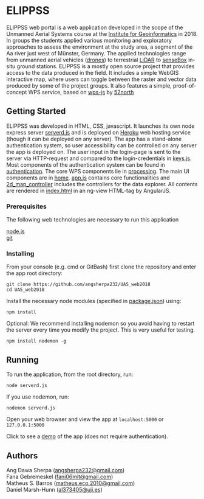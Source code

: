 # ELIPPSS

ELIPPSS web portal is a web application developed in the scope of the Unmanned Aerial Systems course at the [Institute for Geoinformatics](https://www.uni-muenster.de/Geoinformatics/en/) in 2018. In groups the students applied various monitoring and exploratory approaches to assess the environment at the study area, a segment of the Aa river just west of Münster, Germany. The applied technologies range from unmanned aerial vehicles ([drones](https://www.microdrones.com/en/)) to terrestrial [LiDAR](https://www.kickstarter.com/projects/scanse/sweep-scanning-lidar) to [senseBox](https://www.sensebox.de/) in-situ ground stations.
ELIPPSS is a mostly open source project that provides access to the data produced in the field. It includes a simple WebGIS interactive map, where users can toggle between the raster and vector data produced by some of the project groups. It also features a simple, proof-of-concept WPS service, based on [wps-js](https://github.com/52North/wps-js) by [52north](https://52north.org/)

## Getting Started

ELIPPSS was developed in HTML, CSS, javascript. It launches its own node express server [serverd.js](https://github.com/angsherpa232/UAS_web2018/blob/master/serverd.js) and is  deployed on [Heroku](https://www.heroku.com/) web hosting service (though it can be deployed on any server). The app has a stand-alone authentication system, so user accessibility can be controlled on any server the app is deployed on. The user input in the login-page is sent to the server via HTTP-request and compared to the login-credentials in [keys.js](https://github.com/angsherpa232/UAS_web2018/blob/master/config/keys.js). Most components of the authentication system can be found in [authentication](https://github.com/angsherpa232/UAS_web2018/tree/master/modules/authentication). The core WPS components lie in [processing](https://github.com/angsherpa232/UAS_web2018/tree/master/modules/processing). The main UI components are in [home](https://github.com/angsherpa232/UAS_web2018/tree/master/modules/home). [app.js](https://github.com/angsherpa232/UAS_web2018/blob/master/modules/app.js) contains core functionalities and [2d_map_controller](https://github.com/angsherpa232/UAS_web2018/blob/master/modules/2d_map/2d_map_controller.js) includes the controllers for the data explorer. All contents are rendered in [index.html](https://github.com/angsherpa232/UAS_web2018/blob/master/index.html) in an ng-view HTML-tag by AngularJS.

### Prerequisites

The following web technologies are necessary to run this application


[node.js](https://nodejs.org/en/)<br/>
[git](https://git-scm.com/downloads)


### Installing

From your console (e.g. cmd or GitBash) first clone the repository and enter the app root directory:

```
git clone https://github.com/angsherpa232/UAS_web2018
cd UAS_web2018
```

Install the necessary node modules (specified in [package.json](https://github.com/angsherpa232/UAS_web2018/blob/master/package.json)) using:

```
npm install
```

Optional: We recommend installing nodemon so you avoid having to restart the server every time you modify the project. This is very useful for testing.

```
npm install nodemon -g
```

## Running

To run the application, from the root directory, run:

```
node serverd.js
```

If you use nodemon, run:

```
nodemon serverd.js
```

Open your web browser and view the app at ```localhost:5000``` or ```127.0.0.1:5000```

Click to see a [demo](http://elippss.herokuapp.com) of the app (does not require authentication).


## Authors

Ang Dawa Sherpa (angsherpa232@gmail.com)<br/>
Fana Gebremeskel (fani06mit@gmail.com)<br/>
Matheus S. Barros (matheus.eco.2010@gmail.com)<br/>
Daniel Marsh-Hunn (al373405@uji.es)
